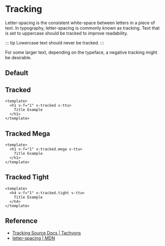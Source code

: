 <script setup>
import TrackedMega from '../components/tracking/TrackedMega.vue';
import TrackedText from '../components/tracking/TrackedText.vue';
import TrackedTight from '../components/tracking/TrackedTight.vue';
import WithoutTracking from '../components/tracking/WithoutTracking.vue';
</script>

# Tracking

Letter-spacing is the consistent white-space between letters in a
piece of text. In typography, letter-spacing is commonly known
as tracking. Text that is set to uppercase should be tracked to
improve readability.

::: tip
Lowercase text should never be tracked.
:::

For some larger text, depending on the typeface, a negative
tracking might be desirable.

## Default

<WithoutTracking />

## Tracked

```vue
<template>
  <h1 v-f="1" v-tracked v-ttu>
    Title Example
  </h1>
</template> 
```

<TrackedText />

## Tracked Mega

```vue
<template>
  <h1 v-f="1" v-tracked.mega v-ttu>
    Title Example
  </h1>
</template> 
```

<TrackedMega />

## Tracked Tight

```vue
<template>
  <h4 v-f="1" v-tracked.tight v-ttu>
    Title Example
  </h4>
</template> 
```

<TrackedTight />

## Reference

* [Tracking Source Docs | Tachyons](https://tachyons.io/docs/typography/tracking/)
* [letter-spacing | MDN](https://developer.mozilla.org/en-US/docs/Web/CSS/letter-spacing)
